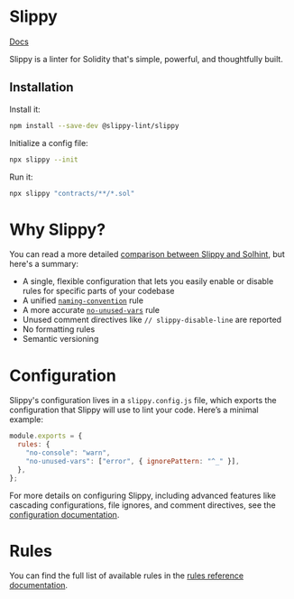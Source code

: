 # Slippy

[Docs](https://slippy-lint.github.io/slippy)

Slippy is a linter for Solidity that's simple, powerful, and thoughtfully built.

## Installation

Install it:

```bash
npm install --save-dev @slippy-lint/slippy
```

Initialize a config file:

```bash
npx slippy --init
```

Run it:

```bash
npx slippy "contracts/**/*.sol"
```

# Why Slippy?

You can read a more detailed [comparison between Slippy and Solhint](https://slippy-lint.github.io/slippy/guides/slippy-vs-solhint), but here's a summary:

- A single, flexible configuration that lets you easily enable or disable rules for specific parts of your codebase
- A unified [`naming-convention`](https://slippy-lint.github.io/slippy/rules/naming-convention) rule
- A more accurate [`no-unused-vars`](https://slippy-lint.github.io/slippy/rules/no-unused-vars) rule
- Unused comment directives like `// slippy-disable-line` are reported
- No formatting rules
- Semantic versioning

# Configuration

Slippy's configuration lives in a `slippy.config.js` file, which exports the configuration that Slippy will use to lint your code. Here’s a minimal example:

```js
module.exports = {
  rules: {
    "no-console": "warn",
    "no-unused-vars": ["error", { ignorePattern: "^_" }],
  },
};
```

For more details on configuring Slippy, including advanced features like cascading configurations, file ignores, and comment directives, see the [configuration documentation](https://slippy-lint.github.io/guides/configuration).

# Rules

You can find the full list of available rules in the [rules reference documentation](https://slippy-lint.github.io/slippy/reference/rules).
